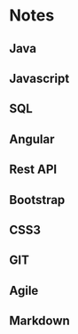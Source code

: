# Notes

## Java

## Javascript

## SQL

## Angular

## Rest API

## Bootstrap

## CSS3

## GIT

## Agile 

## Markdown

